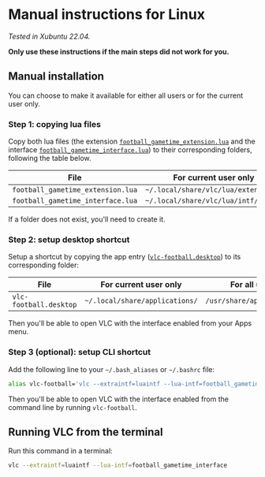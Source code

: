 # Manual instructions for Linux

_Tested in Xubuntu 22.04._

**Only use these instructions if the main steps did not work for you.**



## Manual installation

You can choose to make it available for either all users or for the current user only.

### Step 1: copying lua files

Copy both lua files (the extension [`football_gametime_extension.lua`](../football_gametime_extension.lua) and the interface [`football_gametime_interface.lua`](../football_gametime_interface.lua)) to their corresponding folders, following the table below.

| File | For current user only | For all users |
|---|---|---|
| `football_gametime_extension.lua` | `~/.local/share/vlc/lua/extensions/` | `/usr/share/vlc/lua/extensions/` |
| `football_gametime_interface.lua` | `~/.local/share/vlc/lua/intf/` | `/usr/share/vlc/lua/intf/` |

If a folder does not exist, you'll need to create it.

### Step 2: setup desktop shortcut

Setup a shortcut by copying the app entry ([`vlc-football.desktop`](../setup/linux/vlc-football.desktop)) to its corresponding folder:

| File | For current user only | For all users |
|---|---|---|
| `vlc-football.desktop` | `~/.local/share/applications/` | `/usr/share/applications/` |

Then you'll be able to open VLC with the interface enabled from your Apps menu.


### Step 3 (optional): setup CLI shortcut

Add the following line to your `~/.bash_aliases` or `~/.bashrc` file:
```bash
alias vlc-football='vlc --extraintf=luaintf --lua-intf=football_gametime_interface'
```

Then you'll be able to open VLC with the interface enabled from the command line by running `vlc-football`.



## Running VLC from the terminal

Run this command in a terminal:

```bash
vlc --extraintf=luaintf --lua-intf=football_gametime_interface
```

